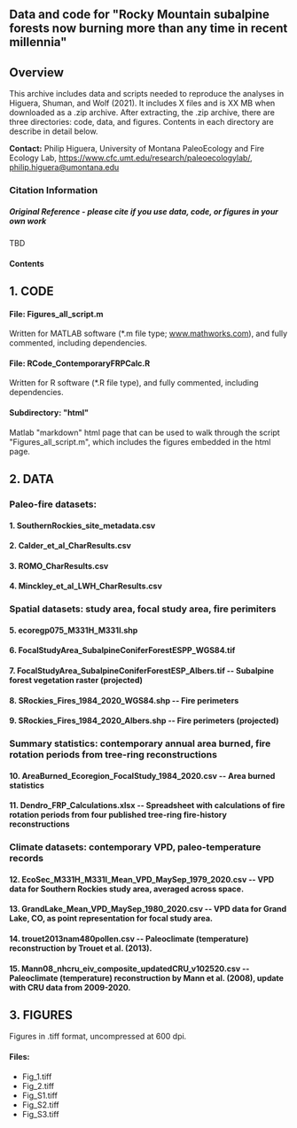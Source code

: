 ## Data and code for "Rocky Mountain subalpine forests now burning more than any time in recent millennia"

## Overview

This archive includes data and scripts needed to reproduce the analyses in Higuera, Shuman, and Wolf (2021). It includes X files and is XX MB when downloaded as a .zip archive. After extracting, the .zip archive, there are three directories: code, data, and figures. Contents in each directory are describe in detail below.

**Contact:** Philip Higuera, University of Montana PaleoEcology and Fire Ecology Lab, https://www.cfc.umt.edu/research/paleoecologylab/, philip.higuera@umontana.edu

### Citation Information

##### Original Reference - *please cite if you use data, code, or figures in your own work*

TBD

#### Contents

## 1. CODE

#### File: Figures_all_script.m
Written for MATLAB software (*.m file type; www.mathworks.com), and fully commented, including dependencies. 

#### File: RCode_ContemporaryFRPCalc.R
Written for R software (*.R file type), and fully commented, including dependencies. 

#### Subdirectory: "html"
Matlab "markdown" html page that can be used to walk through the script "Figures_all_script.m", which includes the figures embedded in the html page. 

## 2. DATA

###  Paleo-fire datasets:
####  1. SouthernRockies_site_metadata.csv
####  2. Calder_et_al_CharResults.csv
####  3. ROMO_CharResults.csv
####  4. Minckley_et_al_LWH_CharResults.csv
###  Spatial datasets: study area, focal study area, fire perimiters
####  5. ecoregp075_M331H_M331I.shp
####  6. FocalStudyArea_SubalpineConiferForestESPP_WGS84.tif
####  7. FocalStudyArea_SubalpineConiferForestESP_Albers.tif -- Subalpine forest vegetation raster (projected)
####  8. SRockies_Fires_1984_2020_WGS84.shp -- Fire perimeters
####  9. SRockies_Fires_1984_2020_Albers.shp -- Fire perimeters (projected)
###  Summary statistics: contemporary annual area burned, fire rotation periods from tree-ring reconstructions
####  10. AreaBurned_Ecoregion_FocalStudy_1984_2020.csv -- Area burned statistics 
####  11. Dendro_FRP_Calculations.xlsx -- Spreadsheet with calculations of fire rotation periods from four published tree-ring fire-history reconstructions 
###  Climate datasets: contemporary VPD, paleo-temperature records
####  12. EcoSec_M331H_M331I_Mean_VPD_MaySep_1979_2020.csv -- VPD data for Southern Rockies study area, averaged across space. 
####  13. GrandLake_Mean_VPD_MaySep_1980_2020.csv -- VPD data for Grand Lake, CO, as point representation for focal study area. 
####  14. trouet2013nam480pollen.csv -- Paleoclimate (temperature) reconstruction by Trouet et al. (2013).
####  15. Mann08_nhcru_eiv_composite_updatedCRU_v102520.csv -- Paleoclimate (temperature) reconstruction by Mann et al. (2008), update with CRU data from 2009-2020. 


## 3. FIGURES

Figures in .tiff format, uncompressed at 600 dpi. 

#### Files:
* Fig_1.tiff
* Fig_2.tiff
* Fig_S1.tiff
* Fig_S2.tiff
* Fig_S3.tiff
